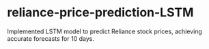 # reliance-price-prediction-LSTM
Implemented LSTM model to predict Reliance stock prices, achieving accurate forecasts for 10 days.
